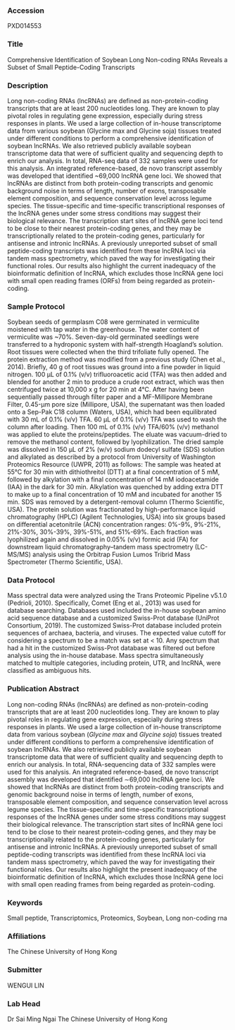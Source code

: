 ### Accession
PXD014553

### Title
Comprehensive Identification of Soybean Long Non-coding RNAs Reveals a Subset of Small Peptide-Coding Transcripts

### Description
Long non-coding RNAs (lncRNAs) are defined as non-protein-coding transcripts that are at least 200 nucleotides long. They are known to play pivotal roles in regulating gene expression, especially during stress responses in plants. We used a large collection of in-house transcriptome data from various soybean (Glycine max and Glycine soja) tissues treated under different conditions to perform a comprehensive identification of soybean lncRNAs. We also retrieved publicly available soybean transcriptome data that were of sufficient quality and sequencing depth to enrich our analysis. In total, RNA-seq data of 332 samples were used for this analysis. An integrated reference-based, de novo transcript assembly was developed that identified ~69,000 lncRNA gene loci. We showed that lncRNAs are distinct from both protein-coding transcripts and genomic background noise in terms of length, number of exons, transposable element composition, and sequence conservation level across legume species. The tissue-specific and time-specific transcriptional responses of the lncRNA genes under some stress conditions may suggest their biological relevance. The transcription start sites of lncRNA gene loci tend to be close to their nearest protein-coding genes, and they may be transcriptionally related to the protein-coding genes, particularly for antisense and intronic lncRNAs. A previously unreported   subset of small peptide-coding transcripts was identified from these lncRNA loci via tandem mass spectrometry, which paved the way for investigating their functional roles. Our results also highlight the current inadequacy of the bioinformatic definition of lncRNA, which excludes those lncRNA gene loci with small open reading frames (ORFs) from being regarded as protein-coding.

### Sample Protocol
Soybean seeds of germplasm C08 were germinated in vermiculite moistened with tap water in the greenhouse. The water content of vermiculite was ~70%. Seven-day-old germinated seedlings were transferred to a hydroponic system with half-strength Hoagland’s solution. Root tissues were collected when the third trifoliate fully opened. The protein extraction method was modified from a previous study (Chen et al., 2014). Briefly, 40 g of root tissues was ground into a fine powder in liquid nitrogen. 100 µL of 0.1% (v/v)   trifluoroacetic acid (TFA) was then added and blended for another 2 min to produce a crude root extract, which was then centrifuged twice at 10,000 x g for 20 min at 4°C. After having been sequentially passed through filter paper and a MF-Millipore Membrane Filter, 0.45-μm pore size (Millipore, USA), the supernatant was then loaded onto a Sep-Pak C18 column (Waters, USA), which had been equilibrated with 30 mL of 0.1% (v/v) TFA. 60 µL of 0.1% (v/v) TFA was used to wash the column after loading. Then 100 mL of 0.1% (v/v) TFA/60% (v/v) methanol was applied to elute the proteins/peptides. The eluate was vacuum-dried to remove the methanol content, followed by lyophilization. The dried sample was dissolved in 150 μL of 2% (w/v) sodium dodecyl sulfate (SDS) solution and alkylated as described by a protocol from University of Washington Proteomics Resource (UWPR, 2011) as follows: The sample was heated at 55°C for 30 min with dithiothreitol (DTT) at a final concentration of 5 mM, followed by alkylation with a final concentration of 14 mM iodoacetamide (IAA) in the dark for 30 min. Alkylation was quenched by adding extra DTT to make up to a final concentration of 10 mM and incubated for another 15 min. SDS was removed by a detergent-removal column (Thermo Scientific, USA). The protein solution was fractionated by high-performance liquid chromatography (HPLC) (Agilent Technologies, USA) into six groups based on differential acetonitrile (ACN) concentration ranges: 0%-9%, 9%-21%, 21%-30%, 30%-39%, 39%-51%, and 51%-69%. Each fraction was lyophilized again and dissolved in 0.05% (v/v) formic acid (FA) for downstream liquid chromatography–tandem mass spectrometry (LC-MS/MS) analysis using the Orbitrap Fusion Lumos Tribrid Mass Spectrometer (Thermo Scientific, USA).

### Data Protocol
Mass spectral data were analyzed using the Trans Proteomic Pipeline v5.1.0 (Pedrioli, 2010). Specifically, Comet (Eng et al., 2013) was used for database searching. Databases used included the in-house soybean amino acid sequence database and a customized Swiss-Prot database (UniProt Consortium, 2019). The customized Swiss-Prot database included protein sequences of archaea, bacteria, and viruses. The expected value cutoff for considering a spectrum to be a match was set at < 10. Any spectrum that had a hit in the customized Swiss-Prot database was filtered out before analysis using the in-house database. Mass spectra simultaneously matched to multiple categories, including protein, UTR, and lncRNA, were classified as ambiguous hits.

### Publication Abstract
Long non-coding RNAs (lncRNAs) are defined as non-protein-coding transcripts that are at least 200 nucleotides long. They are known to play pivotal roles in regulating gene expression, especially during stress responses in plants. We used a large collection of in-house transcriptome data from various soybean (<i>Glycine max</i> and <i>Glycine soja</i>) tissues treated under different conditions to perform a comprehensive identification of soybean lncRNAs. We also retrieved publicly available soybean transcriptome data that were of sufficient quality and sequencing depth to enrich our analysis. In total, RNA-sequencing data of 332 samples were used for this analysis. An integrated reference-based, de novo transcript assembly was developed that identified &#x223c;69,000 lncRNA gene loci. We showed that lncRNAs are distinct from both protein-coding transcripts and genomic background noise in terms of length, number of exons, transposable element composition, and sequence conservation level across legume species. The tissue-specific and time-specific transcriptional responses of the lncRNA genes under some stress conditions may suggest their biological relevance. The transcription start sites of lncRNA gene loci tend to be close to their nearest protein-coding genes, and they may be transcriptionally related to the protein-coding genes, particularly for antisense and intronic lncRNAs. A previously unreported subset of small peptide-coding transcripts was identified from these lncRNA loci via tandem mass spectrometry, which paved the way for investigating their functional roles. Our results also highlight the present inadequacy of the bioinformatic definition of lncRNA, which excludes those lncRNA gene loci with small open reading frames from being regarded as protein-coding.

### Keywords
Small peptide, Transcriptomics, Proteomics, Soybean, Long non-coding rna

### Affiliations
The Chinese University of Hong Kong

### Submitter
WENGUI LIN

### Lab Head
Dr Sai Ming Ngai
The Chinese University of Hong Kong


